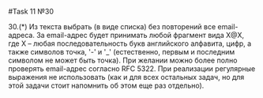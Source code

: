 #Task 11 №30

30.(*) Из текста выбрать (в виде списка) без повторений все email-адреса. За email-адрес будет принимать любой фрагмент вида X@X, где X – любая последовательность букв английского алфавита, цифр, а также символов точка, '-' и '_' (естественно, первым и последним символом не может быть точка). При желании можно более полно проверять email-адрес согласно RFC 5322. При реализации регулярные выражения не использовать (как и для всех остальных задач, но для этой задачи стоит напомнить об этом еще раз отдельно). 